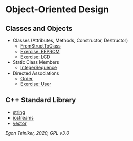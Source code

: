 # Object-Oriented Design

## Classes and Objects
* Classes (Attributes, Methods, Constructor, Destructor)
  * [FromStructToClass](https://github.com/teiniker/teiniker-lectures-embeddedcomputing/tree/master/oo-design/FromStructToClass)
  * [Exercise: EEPROM](https://github.com/teiniker/teiniker-lectures-embeddedcomputing/tree/master/oo-design/EEPROM)
  * [Exercise: LCD](https://github.com/teiniker/teiniker-lectures-embeddedcomputing/tree/master/oo-design/LCD)
* Static Class Members
  * [IntegerSequence](https://github.com/teiniker/teiniker-lectures-embeddedcomputing/tree/master/oo-design/IntegerSequence)  
* Directed Associations
  * [Order](https://github.com/teiniker/teiniker-lectures-embeddedcomputing/tree/master/oo-design/Order) 
  * [Exercise: User](https://github.com/teiniker/teiniker-lectures-embeddedcomputing/tree/master/oo-design/User)

## C++ Standard Library
* [string](https://github.com/teiniker/teiniker-lectures-embeddedcomputing/tree/master/oo-design/STL/string)
* [iostreams](https://github.com/teiniker/teiniker-lectures-embeddedcomputing/tree/master/oo-design/STL/stream)
* [vector](https://github.com/teiniker/teiniker-lectures-embeddedcomputing/tree/master/oo-design/STL/vector)

*Egon Teiniker, 2020, GPL v3.0*

